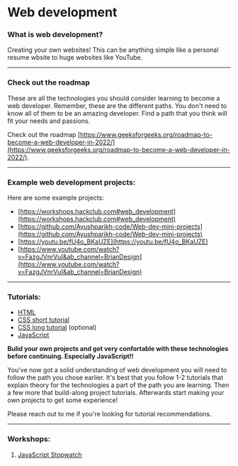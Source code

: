 # Web development

### What is web development?

Creating your own websites! This can be anything simple like a personal resume wbsite to huge websites like YouTube.

---

### Check out the roadmap

These are all the technologies you should consider learning to become a web developer. Remember, these are the different paths. You don't need to know all of them to be an amazing developer. Find a path that you think will fit your needs and passions.

Check out the roadmap [https://www.geeksforgeeks.org/roadmap-to-become-a-web-developer-in-2022/](https://www.geeksforgeeks.org/roadmap-to-become-a-web-developer-in-2022/).

---

### Example web development projects:

Here are some example projects:

-   [https://workshops.hackclub.com#web_development](https://workshops.hackclub.com#web_development)
-   [https://github.com/Ayushparikh-code/Web-dev-mini-projects](https://github.com/Ayushparikh-code/Web-dev-mini-projects)
-   [https://youtu.be/fU4o_BKaUZE](https://youtu.be/fU4o_BKaUZE)
-   [https://www.youtube.com/watch?v=FazgJVnrVuI&ab_channel=BrianDesign](https://www.youtube.com/watch?v=FazgJVnrVuI&ab_channel=BrianDesign)

---

### Tutorials:

-   [HTML](https://www.youtube.com/watch?v=qz0aGYrrlhU&ab_channel=ProgrammingwithMosh)
-   [CSS short tutorial](https://www.youtube.com/watch?v=yfoY53QXEnI&ab_channel=TraversyMedia)
-   [CSS long tutorial](https://www.youtube.com/watch?v=G3e-cpL7ofc&ab_channel=SuperSimpleDev) (optional)
-   [JavaScript](https://www.youtube.com/watch?v=hdI2bqOjy3c&ab_channel=TraversyMedia)

**Bulid your own projects and get very confortable with these technologies before continuing. Especially JavaScript!!**

You've now got a solid understanding of web development you will need to follow the path you chose earlier. It's best that you follow 1-2 tutorials that explain theory for the technologies a part of the path you are learning. Then a few more that build-along project tutorials. Afterwards start making your own projects to get some experience!

Please reach out to me if you're looking for tutorial recommendations.

---

### Workshops:

1. [JavaScript Stopwatch](workshops/stopwatch)
